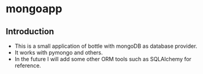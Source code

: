 mongoapp
====
Introduction
----
* This is a small application of bottle with mongoDB as database provider.
* It works with pymongo and others. 
* In the future I will add some other ORM tools such as SQLAlchemy for reference.
